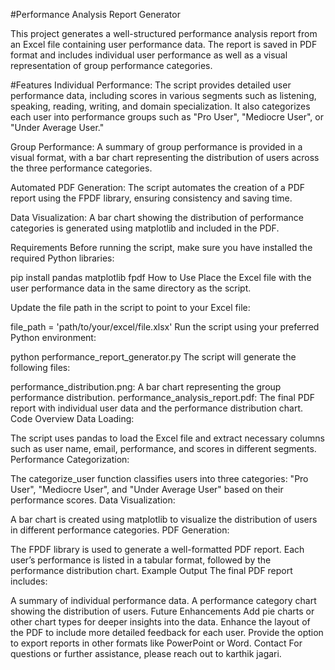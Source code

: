 #Performance Analysis Report Generator

This project generates a well-structured performance analysis report from an Excel file containing user performance data. The report is saved in PDF format and includes individual user performance as well as a visual representation of group performance categories.

#Features
Individual Performance: The script provides detailed user performance data, including scores in various segments such as listening, speaking, reading, writing, and domain specialization. It also categorizes each user into performance groups such as "Pro User", "Mediocre User", or "Under Average User."

Group Performance: A summary of group performance is provided in a visual format, with a bar chart representing the distribution of users across the three performance categories.

Automated PDF Generation: The script automates the creation of a PDF report using the FPDF library, ensuring consistency and saving time.

Data Visualization: A bar chart showing the distribution of performance categories is generated using matplotlib and included in the PDF.

Requirements
Before running the script, make sure you have installed the required Python libraries:



pip install pandas matplotlib fpdf
How to Use
Place the Excel file with the user performance data in the same directory as the script.

Update the file path in the script to point to your Excel file:


file_path = 'path/to/your/excel/file.xlsx'
Run the script using your preferred Python environment:


python performance_report_generator.py
The script will generate the following files:

performance_distribution.png: A bar chart representing the group performance distribution.
performance_analysis_report.pdf: The final PDF report with individual user data and the performance distribution chart.
Code Overview
Data Loading:

The script uses pandas to load the Excel file and extract necessary columns such as user name, email, performance, and scores in different segments.
Performance Categorization:

The categorize_user function classifies users into three categories: "Pro User", "Mediocre User", and "Under Average User" based on their performance scores.
Data Visualization:

A bar chart is created using matplotlib to visualize the distribution of users in different performance categories.
PDF Generation:

The FPDF library is used to generate a well-formatted PDF report. Each user’s performance is listed in a tabular format, followed by the performance distribution chart.
Example Output
The final PDF report includes:

A summary of individual performance data.
A performance category chart showing the distribution of users.
Future Enhancements
Add pie charts or other chart types for deeper insights into the data.
Enhance the layout of the PDF to include more detailed feedback for each user.
Provide the option to export reports in other formats like PowerPoint or Word.
Contact
For questions or further assistance, please reach out to karthik jagari.
